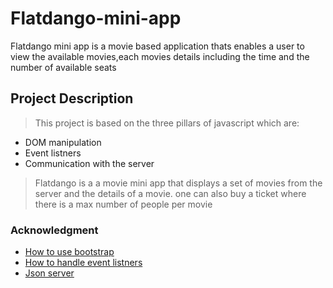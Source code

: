 # Flatdango-mini-app
Flatdango mini app is a movie based application thats enables a user to view the available movies,each movies
details including the time and the number of available seats 

## Project Description  

> This project is based on the three pillars of javascript which are:
* DOM manipulation
* Event listners
* Communication with the server
> Flatdango is a a movie mini app that displays a set of movies from the server and the details of a movie.
  one can also buy a ticket where there is a max number of people per movie

### Acknowledgment
* [How to use bootstrap](https://getbootstrap.com/)
* [How to handle event listners](https://developer.mozilla.org/en-US/docs/Web/Events/Event_handlers)
* [Json server](https://www.npmjs.com/package/json-server)

